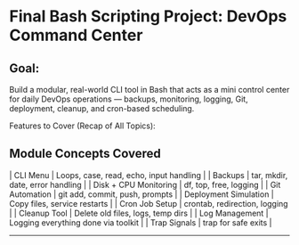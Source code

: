 # Final Bash Scripting Project: DevOps Command Center
## Goal:
Build a modular, real-world CLI tool in Bash that acts as a mini control center for daily DevOps operations — backups, monitoring, logging, Git, deployment, cleanup, and cron-based scheduling.

Features to Cover (Recap of All Topics):

Module	Concepts Covered
---------------

| CLI Menu	| Loops, case, read, echo, input handling |
| Backups	| tar, mkdir, date, error handling |
| Disk + CPU Monitoring	| df, top, free, logging |
| Git Automation	| git add, commit, push, prompts |
| Deployment Simulation	| Copy files, service restarts |
| Cron Job Setup	| crontab, redirection, logging |
| Cleanup Tool	| Delete old files, logs, temp dirs |
| Log Management	| Logging everything done via toolkit |
| Trap Signals	| trap for safe exits |

--------------


